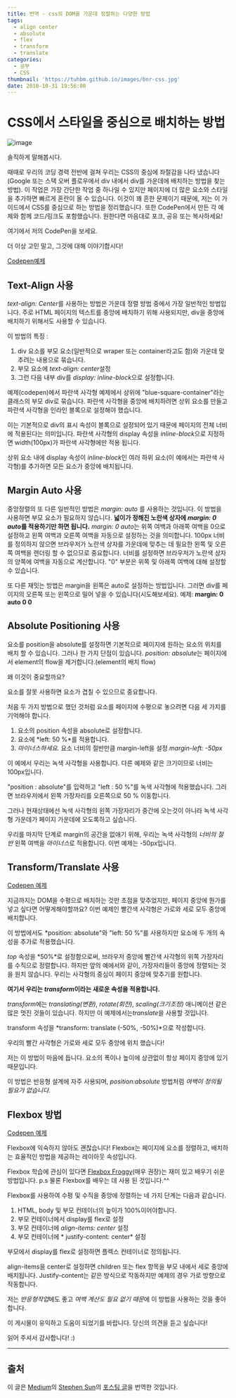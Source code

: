 ```yaml
---
title: 번역 - css의 DOM을 가운데 정렬하는 다양한 방법
tags:
  - align center
  - absolute
  - flex
  - transform
  - translate
categories:
  - 공부
  - CSS
thumbnail: 'https://tuhbm.github.io/images/bnr-css.jpg'
date: 2018-10-31 19:56:08
---
```


# CSS에서 스타일을 중심으로 배치하는 방법
![image](https://tuhbm.github.io/images/css-align-center.jpg)

솔직하게 말해봅시다.

때때로 우리의 코딩 경력 전반에 걸쳐 우리는 CSS의 중심에 좌절감을 나타 냈습니다(Google 또는 스택 오버 플로우에서 div 내에서 div를 가운데에 배치하는 방법을 찾는 방법).
이 작업은 가장 간단한 작업 중 하나일 수 있지만 페이지에 더 많은 요소와 스타일을 추가하면 빠르게 혼란이 올 수 있습니다.
이것이 꽤 흔한 문제이기 때문에, 저는 이 가이드에서 CSS를 중심으로 하는 방법을 정리했습니다.
또한 CodePen에서 만든 각 예제와 함께 코드/링크도 포함했습니다. 원한다면 마음대로 포크, 공유 또는 복사하세요!

여기에서 저의 CodePen을 보세요.

더 이상 고민 말고, 그것에 대해 이야기합시다!
<!-- more -->
[Codepen예제](https://codepen.io/stephen_sun/pen/PajMNR)

## Text-Align 사용

*text-align: Center*를 사용하는 방법은 가운데 정렬 방법 중에서 가장 일반적인 방법입니다. 주로 HTML 페이지의 텍스트를 중앙에 배치하기 위해 사용되지만, div을 중앙에 배치하기 위해서도 사용할 수 있습니다.

이 방법의 특징 :
1. div 요소를 부모 요소(일반적으로 wraper 또는 container라고도 함)와 가운데 맞추려는 내용으로 묶습니다.
2. 부모 요소에 *text-align: center*설정
3. 그런 다음 내부 div를 *display: inline-block*으로 설정합니다.

예제(codepen)에서 파란색 사각형 예제에서 상위에 "blue-square-container"라는 클래스의 부모 div로 묶습니다. 파란색 사각형을 중앙에 배치하려면 상위 요소를 만들고 파란색 사각형을 인라인 블록으로 설정해야 했습니다.

이는 기본적으로 div의 표시 속성이 블록으로 설정되어 있기 때문에 페이지의 전체 너비에 적용된다는 의미입니다. 파란색 사각형의 display 속성을 *inline-block*으로 지정하면 width(100px)가 파란색 사각형에만 적용 됩니다.

상위 요소 내에 display 속성이 *inline-block*인 여러 하위 요소(이 예에서는 파란색 사각형)를 추가하면 모든 요소가 중앙에 배치됩니다.

## Margin Auto 사용

중앙정렬의 또 다른 일반적인 방법은 *margin: auto* 를 사용하는 것입니다. 이 방법을 사용하면 부모 요소가 필요하지 않습니다.
**넓이가 정해진 노란색 상자에 *margin: 0 auto*를 적용하기만 하면 됩니다.**
*margin: 0 auto*는 위쪽 여백과 아래쪽 여백을 0으로 설정하고 왼쪽 여백과 오른쪽 여백을 자동으로 설정하는 것을 의미합니다.
100px 너비를 정의하지 않으면 브라우저가 노란색 상자를 가운데에 맞추는 데 필요한 왼쪽 및 오른쪽 여백을 렌더링 할 수 없으므로 중요합니다.
너비를 설정하면 브라우저가 노란색 상자의 양쪽에 여백을 자동으로 계산합니다.
"0" 부분은 위쪽 및 아래쪽 여백에 대해 설정할 수 있습니다.

또 다른 재밋는 방법은 margin을 왼쪽은 auto로 설정하는 방법입니다. 
그러면 div를 페이지의 오른쪽 또는 왼쪽으로 밀어 넣을 수 있습니다(시도해보세요).
예제: **margin: 0 auto 0 0**


## Absolute Positioning 사용

요소를 position을 absolute를 설정하면 기본적으로 페이지에 원하는 요소의 위치를 배치 할 수 있습니다. 그러나 한 가지 단점이 있습니다.
*position: absolute*는 페이지에서 element의 flow을 제거합니다.(element의 배치 flow)

왜 이것이 중요할까요?

요소를 잘못 사용하면 요소가 겹칠 수 있으므로 중요합니다.

처음 두 가지 방법으로 했던 것처럼 요소를 페이지에 수평으로 놓으려면 다음 세 가지를 기억해야 합니다.
1. 요소의 position 속성을 absolute로 설정합니다.
2. 요소에 *left: 50 %*를 적용합니다.
3. *마이너스하세요.* 요소 너비의 절반만큼 margin-left을  설정 *margin-left: -50px*

이 예에서 우리는 녹색 사각형을 사용합니다. 다른 예제와 같은 크기이므로 너비는 100px입니다.

"position : absolute"를 입력하고 "left : 50 %"를 녹색 사각형에 적용했습니다. 그러면 브라우저에서 왼쪽 가장자리를 오른쪽으로 50 % 이동합니다.

그러나 현재상태에선 녹색 사각형의 왼쪽 가장자리가 중간에 오는것이 아니라 녹색 사각형 가운데가 페이지 가운데에 오도록하고 싶습니다.

우리를 마지막 단계로 margin의 공간을 없애기 위해, 우리는 녹색 사각형의 *너비의 절반* 왼쪽 여백을 *마이너스*로 적용합니다.
이번 예제는 -50px입니다.


## Transform/Translate 사용

[Codepen 예제](https://codepen.io/stephen_sun/pen/WyENWK)

지금까지는 DOM을 수평으로 배치하는 것만 초점을 맞추었지만, 페이지 중앙에 뭔가를 넣고 싶다면 어떻게해야할까요?
이번 예제인 빨간색 사각형은 가로와 세로 모두 중앙에 배치합니다.

이 방법에서도 *position: absolute"와 "left: 50 %"를 사용하지만 요소에 두 개의 속성을 추가로 적용했습니다.

*top* 속성을 *50%*로 설정함으로써, 브라우저 중앙에 빨간색 사각형의 위쪽 가장자리를 수직으로 정렬합니다. 하지만 앞의 예에서와 같이, 가장자리들이 중앙에 정렬되는 것을 원치 않습니다. 우리는 사각형의 중심이 페이지 중앙에 맞추기를 원합니다.

**여기서 우리는 *transform*이라는 새로운 속성을 적용합니다.**

*transform*에는 *translating(변환)*, *rotate(회전)*, *scaling(크기조정)* 애니메이션 같은 많은 멋진 것들이 있습니다.
하지만 이 예제에서는*translate*을 사용할 것입니다.

transform 속성을 *transform: translate (-50%, -50%)*으로 작성합니다.

우리의 빨간 사각형은 가로와 세로 모두 중앙에 위치 했습니다!

저는 이 방법이 마음에 듭니다. 요소의 폭이나 높이에 상관없이 항상 페이지 중앙에 있기 때문입니다.

이 방법은 반응형 설계에 자주 사용되며, *position:absolute* 방법처럼 *여백이 정의될 필요가 없습니다.*


## Flexbox 방법

[Codepen 예제](https://codepen.io/stephen_sun/pen/ERvxqa)

Flexbox에 익숙하지 않아도 괜찮습니다! 
Flexbox는 페이지에 요소를 정렬하고, 배치하는 효율적인 방법을 제공하는 레이아웃 속성입니다.

Flexbox 학습에 관심이 있다면 [Flexbox Froggy](https://flexboxfroggy.com/)(매우 권장)는 재미 있고 배우기 쉬운 방법입니다.
p.s 물론 Flexbox를 배우는 데 사용 된 것입니다.^^

Flexbox를 사용하여 수평 및 수직을 중앙에 정렬하는 네 가지 단계는 다음과 같습니다.
1. HTML, body 및 부모 컨테이너의 높이가 100%이어야합니다.
2. 부모 컨테이너에서 display를 flex로 설정
3. 부모 컨테이너에 *align-items: center* 설정
4. 부모 컨테이너에 * justify-content: center* 설정

부모에서 display를 flex로 설정하면 플렉스 컨테이너로 정의됩니다.

align-items을 center로 설정하면 children 또는 flex 항목을 부모 내에서 세로 중앙에 배치됩니다.
Justify-content는 같은 방식으로 작동하지만 예제의 경우 가로 방향으로 작동합니다.

저는 *반응형작업*에도 좋고 *여백 계산도 필요 없기 때문*에 이 방법을 사용하는 것을 좋아합니다.

이 게시물이 유익하고 도움이 되었기를 바랍니다. 
당신의 의견을 듣고 싶습니다!

읽어 주셔서 감사합니다! :)

********
## 출처

이 글은 [Medium](https://medium.com/)의 [Stephen Sun](https://medium.freecodecamp.org/@stephen_sun)의 [포스팅 글](https://medium.freecodecamp.org/how-to-center-things-with-style-in-css-dc87b7542689)을 번역한 것입니다.